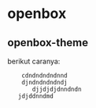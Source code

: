 # openbox
## openbox-theme
berikut caranya:
```
    cdndndndndnnd
    djndndndndndj
       djjdjdjdnndndn
   jdjddnndmd
```

